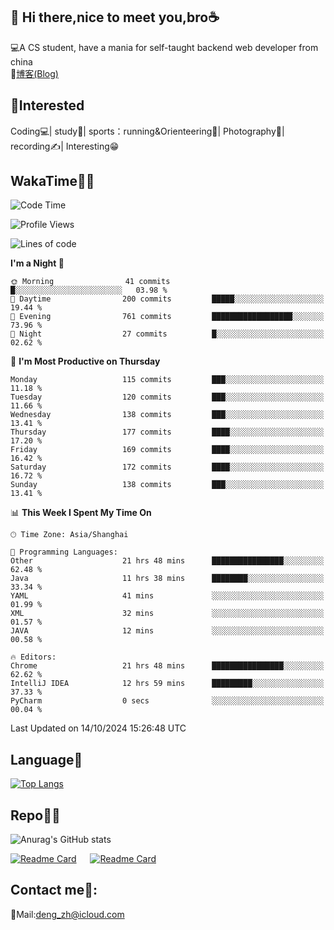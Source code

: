 👋 Hi there,nice to meet you,bro☕
---
💻A CS student, have a mania for self-taught backend web developer from china   
📌[博客(Blog)](https://github.com/HealUP/MyBlog)

 <!-- waka-box start -->
 <!-- waka-box end -->
 
🧲**Interested**
--
Coding💻| study📖| sports：running&Orienteering🏃‍| Photography📸| recording✍️| Interesting😁

WakaTime👨‍💻
---
<!--START_SECTION:waka-->
![Code Time](http://img.shields.io/badge/Code%20Time-1%2C921%20hrs%2028%20mins-blue)

![Profile Views](http://img.shields.io/badge/Profile%20Views-0-blue)

![Lines of code](https://img.shields.io/badge/From%20Hello%20World%20I%27ve%20Written-205.0%20thousand%20lines%20of%20code-blue)

**I'm a Night 🦉** 

```text
🌞 Morning                41 commits          █░░░░░░░░░░░░░░░░░░░░░░░░   03.98 % 
🌆 Daytime                200 commits         █████░░░░░░░░░░░░░░░░░░░░   19.44 % 
🌃 Evening                761 commits         ██████████████████░░░░░░░   73.96 % 
🌙 Night                  27 commits          █░░░░░░░░░░░░░░░░░░░░░░░░   02.62 % 
```
📅 **I'm Most Productive on Thursday** 

```text
Monday                   115 commits         ███░░░░░░░░░░░░░░░░░░░░░░   11.18 % 
Tuesday                  120 commits         ███░░░░░░░░░░░░░░░░░░░░░░   11.66 % 
Wednesday                138 commits         ███░░░░░░░░░░░░░░░░░░░░░░   13.41 % 
Thursday                 177 commits         ████░░░░░░░░░░░░░░░░░░░░░   17.20 % 
Friday                   169 commits         ████░░░░░░░░░░░░░░░░░░░░░   16.42 % 
Saturday                 172 commits         ████░░░░░░░░░░░░░░░░░░░░░   16.72 % 
Sunday                   138 commits         ███░░░░░░░░░░░░░░░░░░░░░░   13.41 % 
```


📊 **This Week I Spent My Time On** 

```text
🕑︎ Time Zone: Asia/Shanghai

💬 Programming Languages: 
Other                    21 hrs 48 mins      ████████████████░░░░░░░░░   62.48 % 
Java                     11 hrs 38 mins      ████████░░░░░░░░░░░░░░░░░   33.34 % 
YAML                     41 mins             ░░░░░░░░░░░░░░░░░░░░░░░░░   01.99 % 
XML                      32 mins             ░░░░░░░░░░░░░░░░░░░░░░░░░   01.57 % 
JAVA                     12 mins             ░░░░░░░░░░░░░░░░░░░░░░░░░   00.58 % 

🔥 Editors: 
Chrome                   21 hrs 48 mins      ████████████████░░░░░░░░░   62.62 % 
IntelliJ IDEA            12 hrs 59 mins      █████████░░░░░░░░░░░░░░░░   37.33 % 
PyCharm                  0 secs              ░░░░░░░░░░░░░░░░░░░░░░░░░   00.04 % 
```


 Last Updated on 14/10/2024 15:26:48 UTC
<!--END_SECTION:waka-->

Language🚀
---
[![Top Langs](https://github-readme-stats.vercel.app/api/top-langs/?username=HealUP&layout=compact&hide_border=true)](https://github.com/HealUP)

Repo🧑‍💻
---
![Anurag's GitHub stats](https://github-readme-stats.vercel.app/api?username=HealUP&count_private=true&show_icons=true&theme=gruvbox&hide_border=true) 

[![Readme Card](https://github-readme-stats.vercel.app/api/pin/?username=HealUP&repo=InternetEy&theme=transparent)](https://github.com/HealUP/InternetEy) &emsp;
[![Readme Card](https://github-readme-stats.vercel.app/api/pin/?username=HealUP&repo=CampusExperience&theme=transparent)](https://github.com/HealUP/CampusExperience)


Contact me📱:
---
📮Mail:deng_zh@icloud.com  
